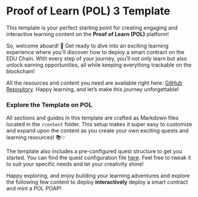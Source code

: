# Proof of Learn (POL) 3 Template

This template is your perfect starting point for creating engaging and interactive learning content on the **Proof of Learn (POL)** platform!

So, welcome aboard! 👋 Get ready to dive into an exciting learning experience where you'll discover how to deploy a smart contract on the EDU Chain. With every step of your journey, you’ll not only learn but also unlock earning opportunities, all while keeping everything trackable on the blockchain! 

All the resources and content you need are available right here: [GitHub Repository](https://github.com/PoLearn/pol-template). Happy learning, and let’s make this journey unforgettable!

### Explore the Template on POL

All sections and guides in this template are crafted as Markdown files located in the `/content` folder. This setup makes it super easy to customize and expand upon the content as you create your own exciting quests and learning resources! 📚✨

The template also includes a pre-configured quest structure to get you started. You can find the quest configuration file [here](https://github.com/5208980/pol-template/blob/master/quest.config.json). Feel free to tweak it to suit your specific needs and let your creativity shine!

Happy exploring, and enjoy building your learning adventures and explore the following few content to deploy **interactively** deploy a smart contract and mint a POL POAP!